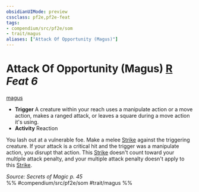 ```yaml
---
obsidianUIMode: preview
cssclass: pf2e,pf2e-feat
tags:
- compendium/src/pf2e/som
- trait/magus
aliases: ["Attack Of Opportunity (Magus)"]
---
```

# Attack Of Opportunity (Magus)  [R](/rules/core-rulebook/chapter-9-playing-the-game.md#Actions "Reaction") *Feat 6*  
[magus](/rules/traits/magus-som.md)  

- **Trigger** A creature within your reach uses a manipulate action or a move action, makes a ranged attack, or leaves a square during a move action it's using.
- **Activity** Reaction

You lash out at a vulnerable foe. Make a melee [Strike](/rules/actions/strike.md) against the triggering creature. If your attack is a critical hit and the trigger was a manipulate action, you disrupt that action. This [Strike](/rules/actions/strike.md) doesn't count toward your multiple attack penalty, and your multiple attack penalty doesn't apply to this [Strike](/rules/actions/strike.md).

*Source: Secrets of Magic p. 45*  
%% #compendium/src/pf2e/som #trait/magus %%